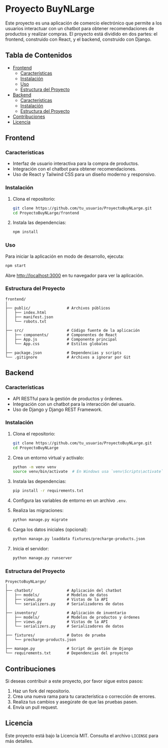 # Proyecto BuyNLarge

Este proyecto es una aplicación de comercio electrónico que permite a los usuarios interactuar con un chatbot para obtener recomendaciones de productos y realizar compras. El proyecto está dividido en dos partes: el frontend, construido con React, y el backend, construido con Django.

## Tabla de Contenidos

- [Frontend](#frontend)
  - [Características](#características-frontend)
  - [Instalación](#instalación-frontend)
  - [Uso](#uso-frontend)
  - [Estructura del Proyecto](#estructura-del-proyecto-frontend)
- [Backend](#backend)
  - [Características](#características-backend)
  - [Instalación](#instalación-backend)
  - [Estructura del Proyecto](#estructura-del-proyecto-backend)
- [Contribuciones](#contribuciones)
- [Licencia](#licencia)

## Frontend

### Características

- Interfaz de usuario interactiva para la compra de productos.
- Integración con el chatbot para obtener recomendaciones.
- Uso de React y Tailwind CSS para un diseño moderno y responsivo.

### Instalación

1. Clona el repositorio:
   ```bash
   git clone https://github.com/tu_usuario/ProyectoBuyNLarge.git
   cd ProyectoBuyNLarge/frontend
   ```

2. Instala las dependencias:
   ```bash
   npm install
   ```

### Uso

Para iniciar la aplicación en modo de desarrollo, ejecuta:
```bash
npm start
```
Abre [http://localhost:3000](http://localhost:3000) en tu navegador para ver la aplicación.

### Estructura del Proyecto

```
frontend/
│
├── public/                # Archivos públicos
│   ├── index.html
│   ├── manifest.json
│   └── robots.txt
│
├── src/                   # Código fuente de la aplicación
│   ├── components/        # Componentes de React
│   ├── App.js             # Componente principal
│   └── App.css            # Estilos globales
│
├── package.json           # Dependencias y scripts
└── .gitignore             # Archivos a ignorar por Git
```

## Backend

### Características

- API RESTful para la gestión de productos y órdenes.
- Integración con un chatbot para la interacción del usuario.
- Uso de Django y Django REST Framework.

### Instalación

1. Clona el repositorio:
   ```bash
   git clone https://github.com/tu_usuario/ProyectoBuyNLarge.git
   cd ProyectoBuyNLarge
   ```

2. Crea un entorno virtual y actívalo:
   ```bash
   python -m venv venv
   source venv/bin/activate  # En Windows usa `venv\Scripts\activate`
   ```

3. Instala las dependencias:
   ```bash
   pip install -r requirements.txt
   ```

4. Configura las variables de entorno en un archivo `.env`.

5. Realiza las migraciones:
   ```bash
   python manage.py migrate
   ```

6. Carga los datos iniciales (opcional):
   ```bash
   python manage.py loaddata fixtures/precharge-products.json
   ```

7. Inicia el servidor:
   ```bash
   python manage.py runserver
   ```

### Estructura del Proyecto

```
ProyectoBuyNLarge/
│
├── chatbot/               # Aplicación del chatbot
│   ├── models/            # Modelos de datos
│   ├── views.py           # Vistas de la API
│   └── serializers.py     # Serializadores de datos
│
├── inventory/             # Aplicación de inventario
│   ├── models/            # Modelos de productos y órdenes
│   ├── views.py           # Vistas de la API
│   └── serializers.py     # Serializadores de datos
│
├── fixtures/              # Datos de prueba
│   └── precharge-products.json
│
├── manage.py              # Script de gestión de Django
└── requirements.txt       # Dependencias del proyecto
```

## Contribuciones

Si deseas contribuir a este proyecto, por favor sigue estos pasos:

1. Haz un fork del repositorio.
2. Crea una nueva rama para tu característica o corrección de errores.
3. Realiza tus cambios y asegúrate de que las pruebas pasen.
4. Envía un pull request.

## Licencia

Este proyecto está bajo la Licencia MIT. Consulta el archivo `LICENSE` para más detalles.


